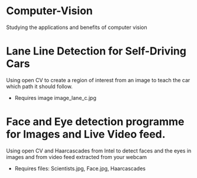 # Computer-Vision

Studying the applications and benefits of computer vision

# Lane Line Detection for Self-Driving Cars
Using open CV to create a region of interest from an image to teach the car which path it should follow.

- Requires image image_lane_c.jpg

# Face and Eye detection programme for Images and Live Video feed.
Using open CV and Haarcascades from Intel to detect faces and the eyes in images and from video feed extracted from your webcam

- Requires files: Scientists.jpg, Face.jpg, Haarcascades
